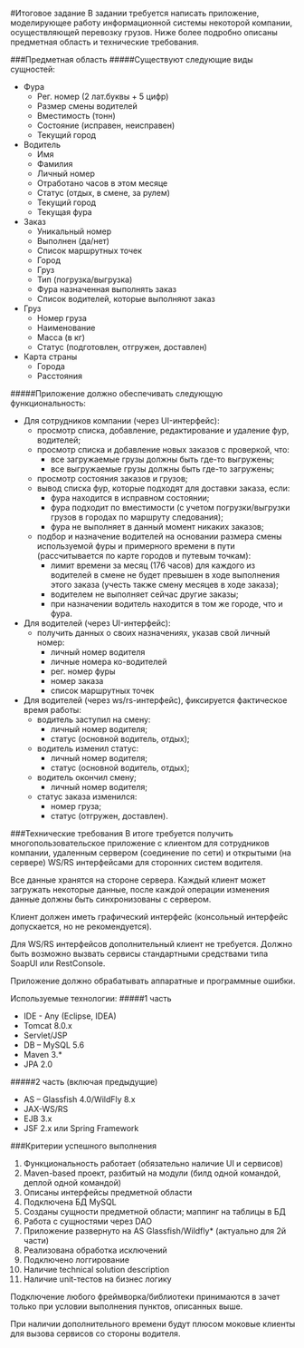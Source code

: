 #Итоговое задание
В задании требуется написать приложение, моделирующее работу информационной системы некоторой компании, осуществляющей перевозку грузов. Ниже более подробно описаны предметная область и технические требования.

###Предметная область
#####Существуют следующие виды сущностей:
- Фура
	- Рег. номер (2 лат.буквы + 5 цифр)
	- Размер смены водителей
	- Вместимость (тонн)
	- Состояние (исправен, неисправен)
	- Текущий город
- Водитель
	- Имя
	- Фамилия
	- Личный номер
	- Отработано часов в этом месяце
	- Статус (отдых, в смене, за рулем)
	- Текущий город
	- Текущая фура
- Заказ
	- Уникальный номер
	- Выполнен (да/нет)
	- Список маршрутных точек
     - Город
     - Груз
     - Тип (погрузка/выгрузка)
	- Фура назначенная выполнять заказ
	- Список водителей, которые выполняют заказ
- Груз
	- Номер груза
	- Наименование
	- Масса (в кг)
	- Статус (подготовлен, отгружен, доставлен)
- Карта страны
	- Города
	- Расстояния


#####Приложение должно обеспечивать следующую функциональность:
- Для сотрудников компании (через UI-интерфейс):
	- просмотр списка, добавление, редактирование и удаление фур, водителей;
	- просмотр списка и добавление новых заказов с проверкой, что:
		- все загружаемые грузы должны быть где-то выгружены;
		- все выгружаемые грузы должны быть где-то загружены;
	- просмотр состояния заказов и грузов;
	- вывод списка фур, которые подходят для доставки заказа, если:
		- фура находится в исправном состоянии;
		- фура подходит по вместимости (с учетом погрузки/выгрузки грузов в городах по маршруту следования);
		- фура не выполняет в данный момент никаких заказов;
	- подбор и назначение водителей на основании размера смены используемой фуры и примерного времени в пути (рассчитывается по карте городов и путевым точкам):
		- лимит времени за месяц (176 часов) для каждого из водителей в смене не будет превышен в ходе выполнения этого заказа (учесть также смену месяцев в ходе заказа);
		- водителем не выполняет сейчас другие заказы;
		- при назначении водитель находится в том же городе, что и фура.
- Для водителей (через UI-интерфейс):
	 - получить данных о своих назначениях, указав свой личный номер:
	     - личный номер водителя
	     - личные номера ко-водителей
		 - рег. номер фуры
	     - номер заказа
	     - список маршрутных точек
- Для водителей (через ws/rs-интерфейс), фиксируется фактическое время работы:
	- водитель заступил на смену:
		- личный номер водителя;
		- статус (основной водитель, отдых);
	- водитель изменил статус:
		- личный номер водителя;
		- статус (основной водитель, отдых);
	- водитель окончил смену;
		- личный номер водителя;
	- статус заказа изменился:
		- номер груза;
		- статус (отгружен, доставлен).

###Технические требования
В итоге требуется получить многопользовательское приложение с клиентом для сотрудников компании, удаленным сервером (соединение по сети) и открытыми (на сервере) WS/RS интерфейсами для сторонних систем водителя.

Все данные хранятся на стороне сервера. Каждый клиент может загружать некоторые данные, после каждой операции изменения данные должны быть синхронизованы с сервером.

Клиент должен иметь графический интерфейс (консольный интерфейс допускается, но не рекомендуется).

Для WS/RS интерфейсов дополнительный клиент не требуется. Должно быть возможно вызвать сервисы стандартными средствами типа SoapUI или RestConsole.

Приложение должно обрабатывать аппаратные и программные ошибки. 

Используемые технологии:
#####1 часть 
- IDE - Any (Eclipse, IDEA)
- Tomcat 8.0.x
- Servlet/JSP
- DB – MySQL 5.6
- Maven 3.*
- JPA 2.0

#####2 часть (включая предыдущие)
- AS – Glassfish 4.0/WildFly 8.x 
- JAX-WS/RS
- EJB 3.x
- JSF 2.x или Spring Framework

###Критерии успешного выполнения
1. Функциональность работает (обязательно наличие UI и сервисов)
2. Maven-based проект, разбитый на модули (билд одной командой, деплой одной командой)
3. Описаны интерфейсы предметной области
4. Подключена БД MySQL
5. Созданы сущности предметной области; маппинг на таблицы в БД
6. Работа с сущностями через DAO
7. Приложение развернуто на AS Glassfish/Wildfly* (актуально для 2й части)
8. Реализована обработка исключений
9. Подключено логгирование
10. Наличие technical solution description
11. Наличие unit-тестов на бизнес логику


Подключение любого фреймворка/библиотеки принимаются в зачет только при условии выполнения пунктов, описанных выше.

При наличии дополнительного времени будут плюсом моковые клиенты для вызова сервисов со стороны водителя.
